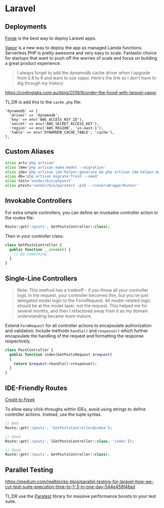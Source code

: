 # Laravel

## Deployments

[Forge](https://forge.laravel.com) is the best way to deploy Laravel apps.

[Vapor](https://vapor.laravel.com) is a new way to deploy the app as managed Lamda functions. Serverless PHP is pretty awesome and very easy to scale. Fantastic choice for startups that want to push off the worries of scale and focus on building a great product experience.

> I always forget to add the dynamodb cache driver when I upgrade from 5.8 to 6 and want to use vapor. Here's the link so I don't have to dig through my history:

https://codinglabs.com.au/blog/2019/8/under-the-hood-with-laravel-vapor

TL;DR is add this to the `cache.php` file:

```
'dynamodb' => [
  'driver' => 'dynamodb',
  'key' => env('AWS_ACCESS_KEY_ID'),
  'secret' => env('AWS_SECRET_ACCESS_KEY'),
  'region' => env('AWS_REGION', 'us-east-1'),
  'table' => env('DYNAMODB_CACHE_TABLE', 'cache'),
],
```

## Custom Aliases

```bash
alias art='php artisan'
alias lmm='php artisan make:model --migration'
alias ide='php artisan ide-helper:generate && php artisan ide-helper:models && php artisan ide-helper:meta'
alias db='php artisan migrate:fresh --seed'
alias test='vendor/bin/phpunit'
alias ptest='vendor/bin/paratest -p16 --runner=WrapperRunner'
```

## Invokable Controllers

For extra simple controllers, you can define an invokable controller action in the routes file:

```php
Route::get('/posts', GetPostsController::class);
```

Then in your controller class:

```php
class GetPostsController {
  public function __invoke() {
    // Do something
  }
}
```

## Single-Line Controllers

> Note: This method has a tradeoff - if you throw all your controller logic in the request, your controller becomes thin, but you've just delegated model logic to the FormRequest. All model-related logic should be at the model layer, not the request. This helped me for several months, and then I refactored away from it as my domain understanding became more mature.

Extend `FormRequest` for all controller actions to encapsulate authorization and validation. Include methods `handle()` and `response()` which further encapsulate the handling of the request and formatting the response respectively.

```php
class PostController {
  public function index(GetPostsRequest $request)
  {
    return $request->handle()->response();
  }
}
```

## IDE-Friendly Routes

*[Credit to Freek](https://freek.dev/1210-a-better-way-to-register-routes-in-laravel)*

To allow easy click-throughs within IDEs, avoid using strings to define controller actions. Instead, use the tuple syntax.

```php
// Bad
Route::get('/posts', 'GetPostsController@index');

// Good
Route::get('/posts', [GetPostsController::class, 'index']);

// Good
Route::get('/posts', GetPostsController::class);
```

## Parallel Testing
https://medium.com/realblocks-blog/parallel-testing-for-laravel-how-we-cut-test-suite-execution-time-to-1-3-in-one-day-544e458f48ad

TL;DR use the [Paratest](https://github.com/paratestphp/paratest) library for massive performance boosts to your test suite.
